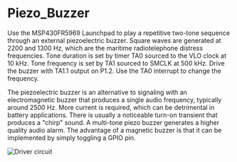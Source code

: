 # Piezo_Buzzer

Use the MSP430FR5969 Launchpad to play a repetitive two-tone sequence through an external piezoelectric buzzer. Square waves are generated at 2200 and 1300 Hz, which are the maritime radiotelephone distress frequencies. Tone duration is set by timer TA0 sourced to the VLO clock at 10 kHz. Tone frequency is set by TA1 sourced to SMCLK at 500 kHz. Drive the buzzer with TA1.1 output on P1.2. Use the TA0 interrupt to change the frequency.

The piezoelectric buzzer is an alternative to signaling with an electromagnetic buzzer that produces a single audio frequency, typically around 2500 Hz. More current is required, which can be detrimental in battery applications. There is usually a noticeable turn-on transient that produces a "chirp" sound.  A multi-tone piezo buzzer generates a higher quality audio alarm. The advantage of a magnetic buzzer is that it can be implemented by simply toggling a GPIO pin.

![Driver circuit](https://raw.githubusercontent.com/microphonon/Piezo_Buzzer/master/C1.jpg)
